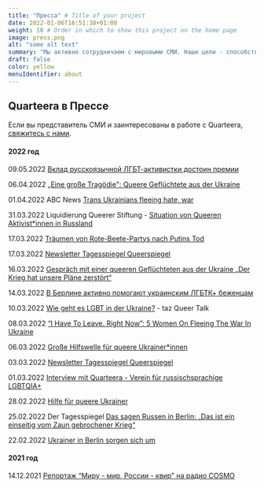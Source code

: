 ```yaml
---
title: "Пресса" # Title of your project
date: 2022-01-06T16:51:38+01:00
weight: 10 # Order in which to show this project on the home page
image: press.png
alt: "some alt text"
summary: "Мы активно сотрудничаем с мировыми СМИ. Наши цели - способствовать видимости русскоязычных ЛГБТК+ в Германии и информированности о ЛГБТК+ среди русскоязычных людей."
draft: false
color: yellow
menuIdentifier: about
---
```


## Quarteera в Прессе

Если вы представитель СМИ и заинтересованы в работе с Quarteera, [свяжитесь с нами](https://deploy-preview-6--quarteera-site-dev.netlify.app/press/). 

#### 2022 год

09.05.2022  [Вклад русскоязычной ЛГБТ-активистки достоин премии](https://www1.wdr.de/radio/cosmo/programm/sendungen/radio-po-russki/portrait/klevets-102.html)

06.04.2022	[„Eine große Tragödie": Queere Geflüchtete aus der Ukraine](https://www.siegessaeule.de/magazin/eine-gro%C3%9Fe-trag%C3%B6die-queere-gefl%C3%BCchtete-aus-der-ukraine/?fbclid=IwAR2k24dHDjTLfJgtntcKkeQPrvswg8XrvLZYCChMgMfQ7bmswp6RezT-weI)

01.04.2022 ABC News [Trans Ukrainians fleeing hate, war](https://www.youtube.com/watch?v=VxSVu5MFpO4)

31.03.2022 Liquidierung Queerer Stiftung - [Situation von Queeren Aktivist*innen in Russland](https://www.freie-radios.net/114807)

17.03.2022 [Träumen von Rote-Beete-Partys nach Putins Tod](https://www.queer.de/detail.php?article_id=41463)

17.03.2022	[Newsletter Tagesspiegel Queerspiegel](https://nl.tagesspiegel.de/form.action?agnCTOKEN=9mxNq9NCGTnmiE3GNqudPRTWQdUGhewx&agnFN=fullview&agnUID=D.B.DJd9.CkwI.CCJrY.A.09G16_qw4lpNG4dTzftTwpwoKbACSGepEGaCRkMuqiiS_1QWHknozDbXNuJDiB_jPefIWiKfjUTLKZYmI0eg0Q&utm_source=queerspiegel)

16.03.2022	[Gespräch mit einer queeren Geflüchteten aus der Ukraine „Der Krieg hat unsere Pläne zerstört“](https://m.tagesspiegel.de/gesellschaft/queerspiegel/gespraech-mit-einer-queeren-gefluechteten-aus-der-ukraine-der-krieg-hat-unsere-plaene-zerstoert/28169594.html)

14.03.2022	[В Берлине активно помогают украинским ЛГБТК+ беженцам](https://www1.wdr.de/radio/cosmo/programm/sendungen/radio-po-russki/portrait/quarteera-100.html)

10.03.2022	[Wie geht es LGBT in der Ukraine?](https://youtu.be/aiHyWG5SyCo) - taz Queer Talk

08.03.2022	[“I Have To Leave. Right Now”: 5 Women On Fleeing The War In Ukraine](https://www.refinery29.com/en-gb/2022/03/10891565/young-women-fleeing-ukraine)

06.03.2022	[Große Hilfswelle für queere Ukrainer*innen](https://www.queer.de/detail.php?article_id=41363)

03.03.2022	[Newsletter Tagesspiegel Queerspiegel](https://nl.tagesspiegel.de/form.action?agnCTOKEN=9mxNq9NCGTnmiE3GNqudPRTWQdUGhewx&agnFN=fullview&agnUID=D.B.DIr-.CkwI.CB3xj.A.IQS48ZSC_qG2A02E6BI8mQBvSdpcObGeRb_KHNpgd4a5Vuk2Qkkb2j1ef_sWuJPs1JzMKytyN822ijlO3nE1Qw&utm_source=queerspiegel)

01.03.2022  [Interview mit Quarteera - Verein für russischsprachige LGBTQIA+](https://rdl.de/beitrag/unterst-tzung-f-r-queere-menschen-aus-der-ukraine)

28.02.2022	[Hilfe für queere Ukrainer](https://www.faz.net/aktuell/gesellschaft/queere-ukrainer-haben-angst-vor-verfolgung-quarteera-will-helfen-17841049.html)

25.02.2022	Der Tagesspiegel [Das sagen Russen in Berlin: „Das ist ein einseitig vom Zaun gebrochener Krieg“](https://plus.tagesspiegel.de/berlin/das-sagen-russen-in-berlin-das-ist-ein-einseitig-vom-zaun-gebrochener-krieg-404707.html)

22.02.2022	[Ukrainer in Berlin sorgen sich um](https://www.morgenpost.de/berlin/article234641581/Ukrainer-in-Berlin-sorgen-sich-um-Verwandte-in-der-Heimat.html) 

#### 2021 год
14.12.2021 [Репортаж “Миру - мир, России - квир” на радио COSMO](https://www1.wdr.de/radio/cosmo/programm/sendungen/radio-po-russki/gesellschaft/queer-114.html)